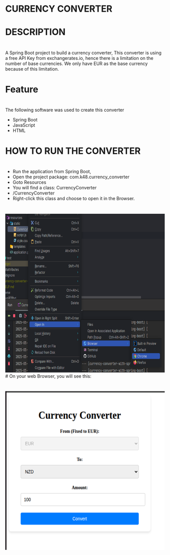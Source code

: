 # CURRENCY CONVERTER
#
# DESCRIPTION
#
A Spring Boot project to build a currency converter, 
This converter is using a free API Key from exchangerates.io, hence there is a 
limitation on the number of  base currencies. We only have EUR as 
the base currency because of this limitation.
#
# Feature
#
The following software was used to create this converter
+ Spring Boot
+ JavaScript
+ HTML
#
# HOW TO RUN THE CONVERTER
#
+ Run the application from Spring Boot,
+ Open the project package: com.k48.currency_converter
+ Goto Resources
+ You will find a class: CurrencyConverter
+ /CurrencyConverter
+ Right-click this class and choose to open it in the Browser.
#
<img src = "https://github.com/Fonbod1/currency-converter/blob/master/ScreenShots/Run%20Currency%20Converter.png?raw=true" alt = "CurrecyConverter Access Path" width = "900" height = "500">
#
On your web Browser, you will see this:

#

<img src = "https://github.com/Fonbod1/currency-converter/blob/master/ScreenShots/Screenshot%20Web%20Browser.png?raw=true" alt = "CurrecyConverter Access Path" width = "900" height = "500">





